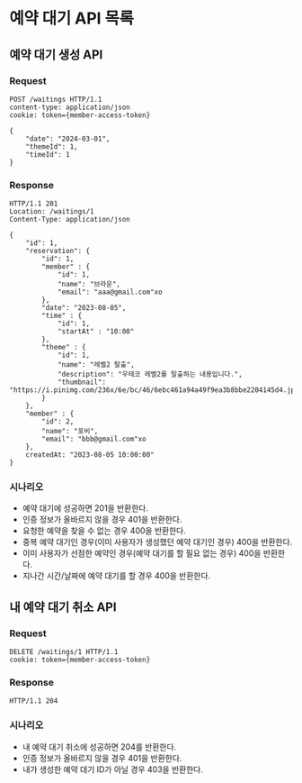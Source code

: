 # 예약 대기 API 목록

## 예약 대기 생성 API

### Request

```
POST /waitings HTTP/1.1
content-type: application/json
cookie: token={member-access-token}

{
    "date": "2024-03-01",
    "themeId": 1,
    "timeId": 1
}
```

### Response

```
HTTP/1.1 201
Location: /waitings/1
Content-Type: application/json

{
    "id": 1,
    "reservation": {
        "id": 1,
        "member" : {
            "id": 1,
            "name": "브라운",
            "email": "aaa@gmail.com"xo
        },
        "date": "2023-08-05",
        "time" : {
            "id": 1,
            "startAt" : "10:00"
        },
        "theme" : {
            "id": 1,
            "name": "레벨2 탈출",
            "description": "우테코 레벨2를 탈출하는 내용입니다.",
            "thumbnail": "https://i.pinimg.com/236x/6e/bc/46/6ebc461a94a49f9ea3b8bbe2204145d4.jpg"
        }
    },
    "member" : {
        "id": 2,
        "name": "포비",
        "email": "bbb@gmail.com"xo
    },
    createdAt: "2023-08-05 10:00:00"
}
```

### 시나리오

- 예약 대기에 성공하면 201을 반환한다.
- 인증 정보가 올바르지 않을 경우 401을 반환한다.
- 요청한 예약을 찾을 수 없는 경우 400을 반환한다.
- 중복 예약 대기인 경우(이미 사용자가 생성했던 예약 대기인 경우) 400을 반환한다.
- 이미 사용자가 선점한 예약인 경우(예약 대기를 할 필요 없는 경우) 400을 반환한다.
- 지나간 시간/날짜에 예약 대기를 할 경우 400을 반환한다.

## 내 예약 대기 취소 API

### Request

```
DELETE /waitings/1 HTTP/1.1
cookie: token={member-access-token}
```

### Response

```
HTTP/1.1 204
```

### 시나리오

- 내 예약 대기 취소에 성공하면 204를 반환한다.
- 인증 정보가 올바르지 않을 경우 401을 반환한다.
- 내가 생성한 예약 대기 ID가 아닐 경우 403을 반환한다.
